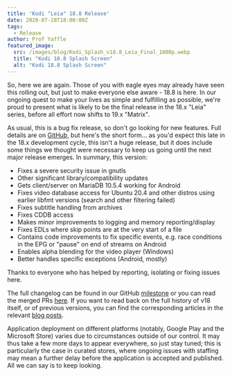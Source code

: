 ```yaml
---
title: 'Kodi "Leia" 18.8 Release'
date: 2020-07-28T18:00:00Z
tags:
  - Release
author: Prof Yaffle
featured_image:
  src: /images/blog/Kodi_Splash_v18.8_Leia_Final_1080p.webp
  title: "Kodi 18.8 Splash Screen"
  alt: "Kodi 18.8 Splash Screen"
---
```


So, here we are again. Those of you with eagle eyes may already have seen this rolling out, but just to make everyone else aware - 18.8 is here. In our ongoing quest to make your lives as simple and fulfilling as possible, we're proud to present what is likely to be the final release in the 18.x "Leia" series, before all effort now shifts to 19.x "Matrix".

As usual, this is a bug fix release, so don't go looking for new features. Full details are on [GitHub](https://github.com/xbmc/xbmc/pulls?page=1&q=is%3Apr+sort%3Aupdated-desc+milestone%3A%22Leia+18.8%22+label%3A%22v18+Leia%22), but here's the short form... as you'd expect this late in the 18.x development cycle, this isn't a huge release, but it does include some things we thought were necessary to keep us going until the next major release emerges. In summary, this version:

- Fixes a severe security issue in gnutls
- Other significant library/compatibility updates
- Gets client/server on MariaDB 10.5.4 working for Android
- Fixes video database access for Ubuntu 20.4 and other distros using earlier libfmt versions (search and other filtering failed)
- Fixes subtitle handling from archives
- Fixes CDDB access
- Makes minor improvements to logging and memory reporting/display
- Fixes EDLs where skip points are at the very start of a file
- Contains code improvements to fix specific events, e.g. race conditions in the EPG or "pause" on end of streams on Android
- Enables alpha blending for the video player (Windows)
- Better handles specific exceptions (Android, mostly)

Thanks to everyone who has helped by reporting, isolating or fixing issues here.

The full changelog can be found in our GitHub [milestone](https://github.com/xbmc/xbmc/compare/18.7-Leia...18.8-Leia) or you can read the merged PRs [here](https://github.com/xbmc/xbmc/pulls?q=is%3Apr+sort%3Aupdated-desc+milestone%3A%22Leia+18.8%22+label%3A%22v18+Leia%22+). If you want to read back on the full history of v18 itself, or of previous versions, you can find the corresponding articles in the relevant [blog posts](https://kodi.tv/tags/release-announcements).

Application deployment on different platforms (notably, Google Play and the Microsoft Store) varies due to circumstances outside of our control. It may thus take a few more days to appear everywhere, so just stay tuned; this is particularly the case in curated stores, where ongoing issues with staffing may mean a further delay before the application is accepted and published. All we can say is to keep looking.
